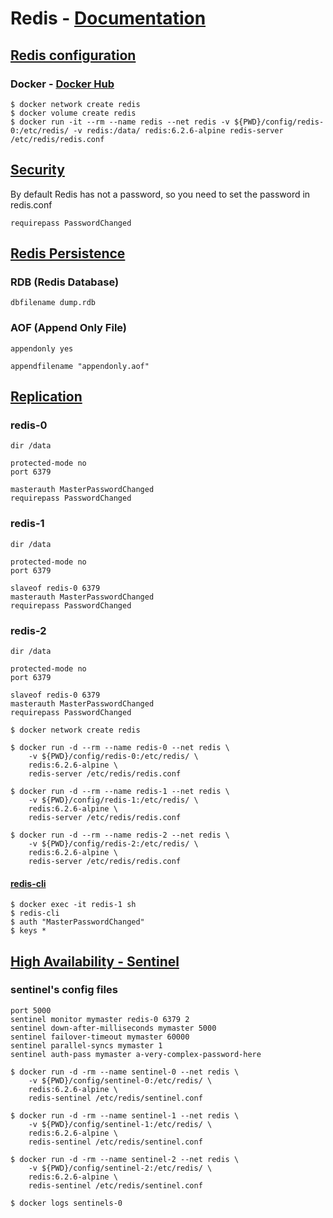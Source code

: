 # Redis - [Documentation](https://redis.io/documentation)

## [Redis configuration](https://redis.io/topics/config)

### Docker - [Docker Hub](https://hub.docker.com/_/redis)
```
$ docker network create redis
$ docker volume create redis
$ docker run -it --rm --name redis --net redis -v ${PWD}/config/redis-0:/etc/redis/ -v redis:/data/ redis:6.2.6-alpine redis-server /etc/redis/redis.conf
```

## [Security](https://redis.io/topics/security)
By default Redis has not a password, so you need to set the password in redis.conf
```
requirepass PasswordChanged
```

## [Redis Persistence](https://redis.io/topics/persistence)
### RDB (Redis Database)
```
dbfilename dump.rdb
```
### AOF (Append Only File)
```
appendonly yes

appendfilename "appendonly.aof"
```

## [Replication](https://redis.io/topics/replication)
### redis-0
```
dir /data

protected-mode no
port 6379

masterauth MasterPasswordChanged
requirepass PasswordChanged
```
### redis-1
```
dir /data

protected-mode no
port 6379

slaveof redis-0 6379
masterauth MasterPasswordChanged
requirepass PasswordChanged
```
### redis-2
```
dir /data

protected-mode no
port 6379

slaveof redis-0 6379
masterauth MasterPasswordChanged
requirepass PasswordChanged
```
```
$ docker network create redis

$ docker run -d --rm --name redis-0 --net redis \ 
    -v ${PWD}/config/redis-0:/etc/redis/ \ 
    redis:6.2.6-alpine \ 
    redis-server /etc/redis/redis.conf

$ docker run -d --rm --name redis-1 --net redis \ 
    -v ${PWD}/config/redis-1:/etc/redis/ \ 
    redis:6.2.6-alpine \ 
    redis-server /etc/redis/redis.conf

$ docker run -d --rm --name redis-2 --net redis \ 
    -v ${PWD}/config/redis-2:/etc/redis/ \ 
    redis:6.2.6-alpine \ 
    redis-server /etc/redis/redis.conf
```
#### [redis-cli](https://redis.io/topics/rediscli)
```
$ docker exec -it redis-1 sh
$ redis-cli
$ auth "MasterPasswordChanged"
$ keys *
```

## [High Availability - Sentinel](https://redis.io/topics/sentinel)
### sentinel's config files
```
port 5000
sentinel monitor mymaster redis-0 6379 2
sentinel down-after-milliseconds mymaster 5000
sentinel failover-timeout mymaster 60000
sentinel parallel-syncs mymaster 1
sentinel auth-pass mymaster a-very-complex-password-here
```
```
$ docker run -d -rm --name sentinel-0 --net redis \
    -v ${PWD}/config/sentinel-0:/etc/redis/ \
    redis:6.2.6-alpine \
    redis-sentinel /etc/redis/sentinel.conf

$ docker run -d -rm --name sentinel-1 --net redis \
    -v ${PWD}/config/sentinel-1:/etc/redis/ \
    redis:6.2.6-alpine \
    redis-sentinel /etc/redis/sentinel.conf

$ docker run -d -rm --name sentinel-2 --net redis \
    -v ${PWD}/config/sentinel-2:/etc/redis/ \
    redis:6.2.6-alpine \
    redis-sentinel /etc/redis/sentinel.conf
```
```
$ docker logs sentinels-0
```
